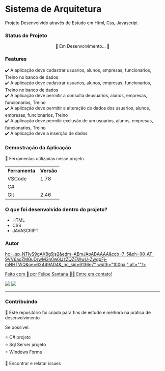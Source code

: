 <h1>   Sistema de Arquitetura </h1>

<p> Projeto Desenvolvido atravês de Estudo em Html, Css, Javascript</p>

<h3>Status do Projeto</h3>
<p align="center"> 🚧 Em Desenvolvimento... 🚧 </p>

<h3>Features</h3>

✔️ A aplicação deve cadastrar usuarios, alunos, empresas, funcionarios, Treino no banco de dados <br>
✔️ A aplicação deve cadastrar usuarios, alunos, empresas, funcionarios, Treino no banco de dados <br>
✔️ A aplicação deve permitir a consulta deusuarios, alunos, empresas, funcionarios, Treino<br>
✔️ A aplicação deve permitir a alteração de dados dos usuarios, alunos, empresas, funcionarios, Treino<br>
✔️ A aplicação deve permitir exclusão de um usuarios, alunos, empresas, funcionarios, Treino <br>
✔️ A aplicação deve a inserção de dados <br>

<h3>Demostração da Aplicação</h3>
<p>🚨 Ferramentas utilizadas nesse projeto</p>
<table>
<tr>
	<th>Ferramenta</th>
	<th>Versão</th>
</tr>
<tr>
	<td>VSCode</td>
	<td>1.78</td>
</tr>
<td>C#</td>
	

	
</tr>
<tr>
	<td>Git</td>
	<td>2.46</td>
</tr>

</table>



<h3>O que foi desenvolvido dentro do projeto?</h3>
<ul>
<li>HTML</li>
<li>CSS</li>
<li>JAVASCRIPT</li>
</ul>

<h3>Autor</h3>

<a href="[https://www.linkedin.com/in/moises-nascimento/](https://www.linkedin.com/in/moises-nascimento-669320332/)">hc=_sp_NTIyS9gAX8g9js2&edm=ABmJApABAAAA&ccb=7-5&oh=00_AT-9VV6aoZMGuDrwM3n0w6lJzZQZEWwU-ZwgpFj-mNHTWQ&oe=63449AD4&_nc_sid=6136e7" width="100px;" alt=""/>
 <br />

Feito com 💙 por Felipe Santana 👋🏽 Entre em contato!


<a href = "mailto:meu email moisesinvestidor1994@gmail.com"><img src="https://img.shields.io/badge/-Gmail-%23333?style=for-the-badge&logo=gmail&logoColor=white" target="_blank"></a>
<a href="https://www.linkedin.com/in/felipe-santos-de-santana/" target="_blank"><img src="https://img.shields.io/badge/-LinkedIn-%230077B5?style=for-the-badge&logo=linkedin&logoColor=white" target="_blank"></a> 

<hr>

<h3>Contribuindo</h3>

🚀 Este repositório foi criado para fins de estudo e melhora na pratica de desenvolvimento <br>

Se possível:

⭐️  C# projeto<br>
⭐️  Sql Server projeto<br>
⭐️  Windows Forms<br>

🐛 Encontrar e relatar issues


